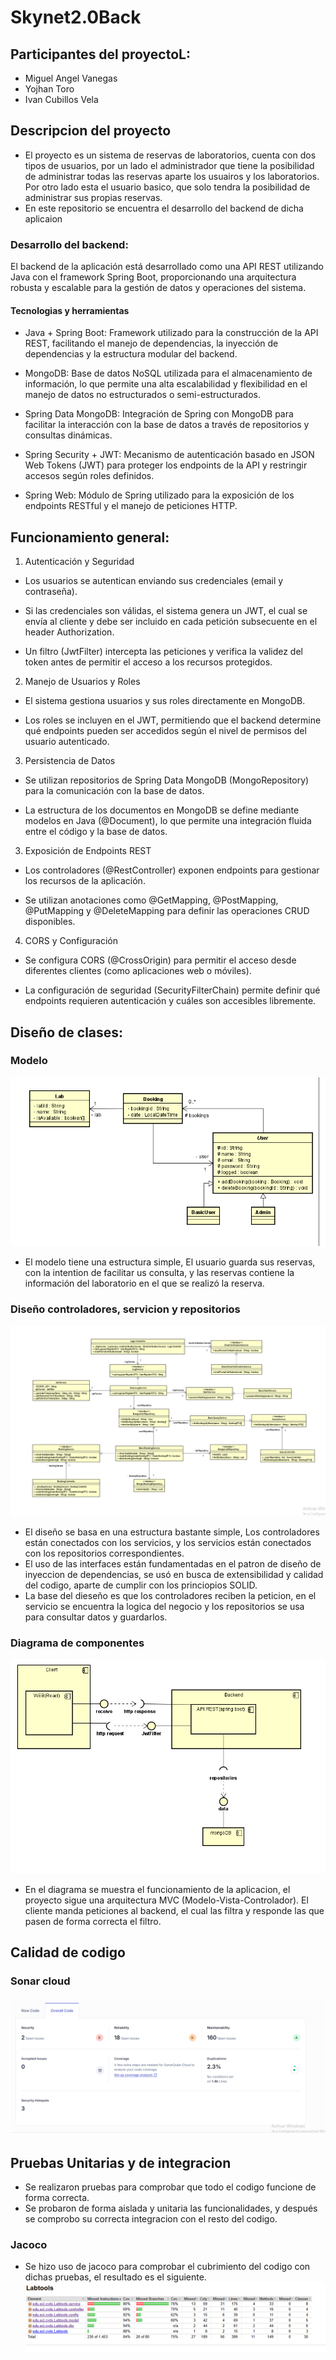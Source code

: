 # Skynet2.0Back
## Participantes del proyectoL:
- Miguel Angel Vanegas
- Yojhan Toro
- Ivan Cubillos Vela
## Descripcion del proyecto
- El proyecto es un sistema de reservas de laboratorios, cuenta con dos tipos de usuarios, por un lado
el administrador que tiene la posibilidad de administrar todas las reservas aparte los 
usuairos y los laboratorios. Por otro lado esta el usuario basico, que solo tendra la posibilidad de
administrar sus propias reservas.
- En este repositorio se encuentra el desarrollo del backend de dicha aplicaion
### Desarrollo del backend:
El backend de la aplicación está desarrollado como una API REST utilizando Java con el framework Spring Boot, 
proporcionando una arquitectura robusta y escalable para la gestión de datos y operaciones del sistema.
#### Tecnologias y herramientas
- Java + Spring Boot: Framework utilizado para la construcción de la API REST, facilitando el manejo de 
dependencias, la inyección de dependencias y la estructura modular del backend.

- MongoDB: Base de datos NoSQL utilizada para el almacenamiento de información, lo que permite una alta 
escalabilidad y flexibilidad en el manejo de datos no estructurados o semi-estructurados.

- Spring Data MongoDB: Integración de Spring con MongoDB para facilitar la interacción con la base de 
datos a través de repositorios y consultas dinámicas.

- Spring Security + JWT: Mecanismo de autenticación basado en JSON Web Tokens (JWT) para proteger los 
endpoints de la API y restringir accesos según roles definidos.

- Spring Web: Módulo de Spring utilizado para la exposición de los endpoints RESTful y el manejo de 
peticiones HTTP.

## Funcionamiento general:

1. Autenticación y Seguridad

- Los usuarios se autentican enviando sus credenciales (email y contraseña).

- Si las credenciales son válidas, el sistema genera un JWT, el cual se envía al cliente 
y debe ser incluido en cada petición subsecuente en el header Authorization.

- Un filtro (JwtFilter) intercepta las peticiones y verifica la validez del token antes
de permitir el acceso a los recursos protegidos.

2. Manejo de Usuarios y Roles

- El sistema gestiona usuarios y sus roles directamente en MongoDB.

- Los roles se incluyen en el JWT, permitiendo que el backend determine qué endpoints
pueden ser accedidos según el nivel de permisos del usuario autenticado.

3. Persistencia de Datos

- Se utilizan repositorios de Spring Data MongoDB (MongoRepository) para la comunicación 
con la base de datos.

- La estructura de los documentos en MongoDB se define mediante modelos en Java (@Document), 
lo que permite una integración fluida entre el código y la base de datos.

3. Exposición de Endpoints REST

- Los controladores (@RestController) exponen endpoints para gestionar los recursos de la 
aplicación.

- Se utilizan anotaciones como @GetMapping, @PostMapping, @PutMapping y @DeleteMapping para 
definir las operaciones CRUD disponibles.

4. CORS y Configuración

- Se configura CORS (@CrossOrigin) para permitir el acceso desde diferentes clientes (como 
aplicaciones web o móviles).

- La configuración de seguridad (SecurityFilterChain) permite definir qué endpoints requieren 
autenticación y cuáles son accesibles libremente.

## Diseño de clases:
### Modelo
![alt text](Images/modelo.png)
- El modelo tiene una estructura simple, El usuario guarda sus reservas, con la
intention de facilitar us consulta, y las reservas contiene la información del laboratorio en el 
que se realizó la reserva.
### Diseño controladores, servicion y repositorios
![alt text](Images/clases.png)
- El diseño se basa en una estructura bastante simple, Los controladores están conectados con los servicios,
y los servicios están conectados con los repositorios correspondientes.
- El uso de las interfaces están fundamentadas en el patron de diseño de inyeccion de dependencias,
se usó en busca de extensibilidad y calidad del codigo, aparte de cumplir con los princiopios SOLID.
- La base del dieseño es que los controladores reciben la peticion, en el servicio se encuentra la logica
del negocio y los repositorios se usa para consultar datos y guardarlos.
### Diagrama de componentes
![alt text](Images/componentes.png)
- En el diagrama se muestra el funcionamiento de la aplicacion, el proyecto sigue una arquitectura MVC (Modelo-Vista-Controlador). 
El cliente manda peticiones al backend, el cual las filtra y responde las que pasen de forma correcta el filtro. 
## Calidad de codigo
### Sonar cloud
![alt text](Images/sonar.png)
## Pruebas Unitarias y de integracion
- Se realizaron pruebas para comprobar que todo el codigo funcione de forma correcta.
- Se probaron de forma aislada y unitaria las funcionalidades, y después se comprobo su correcta integracion con el
resto del codigo.
### Jacoco
- Se hizo uso de jacoco para comprobar el cubrimiento del codigo con dichas pruebas, el resultado es el siguiente.
![alt text](Images/jacoco.png)
